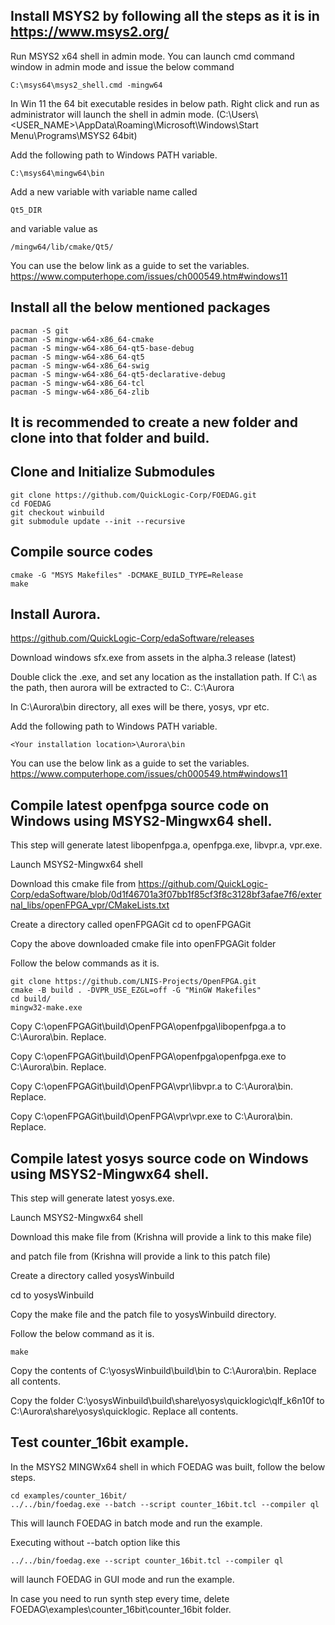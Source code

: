 
## Install MSYS2 by following all the steps as it is in https://www.msys2.org/

Run MSYS2 x64 shell in admin mode. You can launch cmd command window in admin mode and issue the below command
```
C:\msys64\msys2_shell.cmd -mingw64
```
In Win 11 the 64 bit executable resides in below path. Right click and run as administrator will launch the shell in admin mode.
(C:\Users\\<USER_NAME>\AppData\Roaming\Microsoft\Windows\Start Menu\Programs\MSYS2 64bit)

Add the following path to Windows PATH variable.
```
C:\msys64\mingw64\bin
```
Add a new variable with variable name called 
```
Qt5_DIR
```
and variable value as 
```
/mingw64/lib/cmake/Qt5/
```
You can use the below link as a guide to set the variables.
https://www.computerhope.com/issues/ch000549.htm#windows11


## Install all the below mentioned packages
```
pacman -S git
pacman -S mingw-w64-x86_64-cmake
pacman -S mingw-w64-x86_64-qt5-base-debug
pacman -S mingw-w64-x86_64-qt5
pacman -S mingw-w64-x86_64-swig
pacman -S mingw-w64-x86_64-qt5-declarative-debug
pacman -S mingw-w64-x86_64-tcl
pacman -S mingw-w64-x86_64-zlib
```
## It is recommended to create a new folder and clone into that folder and build.

## Clone and Initialize Submodules
```
git clone https://github.com/QuickLogic-Corp/FOEDAG.git
cd FOEDAG
git checkout winbuild
git submodule update --init --recursive
```
## Compile source codes

```
cmake -G "MSYS Makefiles" -DCMAKE_BUILD_TYPE=Release
make
```


## Install Aurora.

https://github.com/QuickLogic-Corp/edaSoftware/releases

Download windows sfx.exe from assets in the alpha.3 release (latest)

Double click the .exe, and set any location as the installation path. If C:\ as the path, then aurora will be extracted to C:\. C:\Aurora

In C:\Aurora\bin directory, all exes will be there, yosys, vpr etc.

Add the following path to Windows PATH variable.
```
<Your installation location>\Aurora\bin
```
You can use the below link as a guide to set the variables.
https://www.computerhope.com/issues/ch000549.htm#windows11

## Compile latest openfpga source code on Windows using MSYS2-Mingwx64 shell.
This step will generate latest libopenfpga.a, openfpga.exe, libvpr.a, vpr.exe.

Launch MSYS2-Mingwx64 shell

Download this cmake file from
https://github.com/QuickLogic-Corp/edaSoftware/blob/0d1f46701a3f07bb1f85cf3f8c3128bf3afae7f6/external_libs/openFPGA_vpr/CMakeLists.txt

Create a directory called openFPGAGit
cd to openFPGAGit

Copy the above downloaded cmake file into openFPGAGit folder

Follow the below commands as it is.
```
git clone https://github.com/LNIS-Projects/OpenFPGA.git
cmake -B build . -DVPR_USE_EZGL=off -G "MinGW Makefiles"
cd build/
mingw32-make.exe
```
Copy C:\openFPGAGit\build\OpenFPGA\openfpga\libopenfpga.a to C:\Aurora\bin. Replace.

Copy C:\openFPGAGit\build\OpenFPGA\openfpga\openfpga.exe to C:\Aurora\bin. Replace.

Copy C:\openFPGAGit\build\OpenFPGA\vpr\libvpr.a to C:\Aurora\bin. Replace.

Copy C:\openFPGAGit\build\OpenFPGA\vpr\vpr.exe to C:\Aurora\bin. Replace.



## Compile latest yosys source code on Windows using MSYS2-Mingwx64 shell.

This step will generate latest yosys.exe.

Launch MSYS2-Mingwx64 shell

Download this make file from
(Krishna will provide a link to this make file)

and patch file from
(Krishna will provide a link to this patch file)

Create a directory called yosysWinbuild

cd to yosysWinbuild

Copy the make file and the patch file to yosysWinbuild directory.

Follow the below command as it is.
```
make
```

Copy the contents of C:\yosysWinbuild\build\bin to C:\Aurora\bin. Replace all contents.

Copy the folder C:\yosysWinbuild\build\share\yosys\quicklogic\qlf_k6n10f to C:\Aurora\share\yosys\quicklogic. Replace all contents.


## Test counter_16bit example.
In the MSYS2 MINGWx64 shell in which FOEDAG was built, follow the below steps.

```
cd examples/counter_16bit/
../../bin/foedag.exe --batch --script counter_16bit.tcl --compiler ql
```
This will launch FOEDAG in batch mode and run the example.

Executing without --batch option like this
```
../../bin/foedag.exe --script counter_16bit.tcl --compiler ql
```
will launch FOEDAG in GUI mode and run the example.

In case you need to run synth step every time, delete FOEDAG\examples\counter_16bit\counter_16bit folder.
